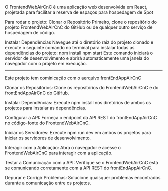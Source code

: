 
O FrontendWebAirCnC é uma aplicação web desenvolvida em React, projetada para facilitar a reserva de espaços para hospedagem de Spot

Para rodar o projeto:
Clonar o Repositório Primeiro, clone o repositório do projeto FrontendWebAirCnC do GitHub ou de qualquer outro serviço de hospedagem de código.

Instalar Dependências Navegue até o diretório raiz do projeto clonado e execute o seguinte comando no terminal para instalar todas as dependências do projeto:
npm install 
npm start
Este comando iniciará o servidor de desenvolvimento e abrirá automaticamente uma janela do navegador com o projeto em execução.

--------------------------------------------------------------------------------------------------------------------------------------------------------------------

Este projeto tem cominicação com o aerquivo frontEndAppAirCnC

Clonar os Repositórios: Clone os repositórios do FrontendWebAirCnC e do frontEndAppAirCnC do GitHub.

Instalar Dependências: Execute npm install nos diretórios de ambos os projetos para instalar as dependências.

Configurar a API: Forneça o endpoint da API REST do frontEndAppAirCnC no código-fonte do FrontendWebAirCnC.

Iniciar os Servidores: Execute npm run dev em ambos os projetos para iniciar os servidores de desenvolvimento.

Interagir com a Aplicação: Abra o navegador e acesse o FrontendWebAirCnC para interagir com a aplicação.

Testar a Comunicação com a API: Verifique se o FrontendWebAirCnC está se comunicando corretamente com a API REST do frontEndAppAirCnC.

Depurar e Corrigir Problemas: Solucione quaisquer problemas encontrados durante a comunicação entre os projetos.
